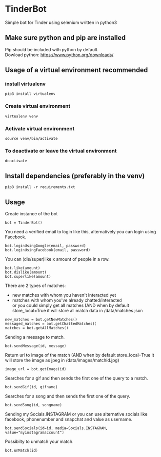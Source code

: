 # TinderBot
Simple bot for Tinder using selenium written in python3

## Make sure python and pip are installed
Pip should be included with python by default.<br/>
Dowload python: https://www.python.org/downloads/

## Usage of a virtual environment recommended
### install virtualenv
```
pip3 install virtualenv 
```
### Create virtual environment
```
virtualenv venv
```
### Activate virtual environment
```
source venv/bin/activate
```
### To deactivate or leave the virtual environment
```
deactivate
```
## Install dependencies (preferably in the venv)
```
pip3 install -r requirements.txt
```
## Usage
Create instance of the bot
```
bot = TinderBot()
```
You need a verified email to login like this, alternatively you can login using Facebook.
```
bot.loginUsingGoogle(email, password) 
bot.loginUsingFacebook(email, password)
```
You can (dis/super)like x amount of people in a row.
```
bot.like(amount) 
bot.dislike(amount)
bot.superlike(amount)
```
There are 2 types of matches:<br/>
- new matches with whom you haven't interacted yet</br>
- matches with whom you've already chatted/interacted</br>
or you could simply get all matches (AND when by default store_local=True it will store all match data in /data/matches.json
```
new_matches = bot.getNewMatches()
messaged_matches = bot.getChattedMatches()
matches = bot.getAllMatches()
```
Sending a  message to match.
```
bot.sendMessage(id, message)
```
Return url to image of the match (AND when by default store_local=True it will store the image as jpeg in /data/images/matchid.jpg)
```
image_url = bot.getImage(id)
```
Searches for a gif and then sends the first one of the query to a match.
```
bot.sendGif(id, gifname)
```
Searches for a song and then sends the first one of the query.
```
bot.sendSong(id, songname)
```
Sending my Socials.INSTAGRAM or you can use alternative socials like facebook, phonenumber and snapchat and value as username.
```
bot.sendSocials(id=id, media=Socials.INSTAGRAM, value="myinstagramaccount")
```
Possibilty to unmatch your match.
```
bot.unMatch(id)
```

